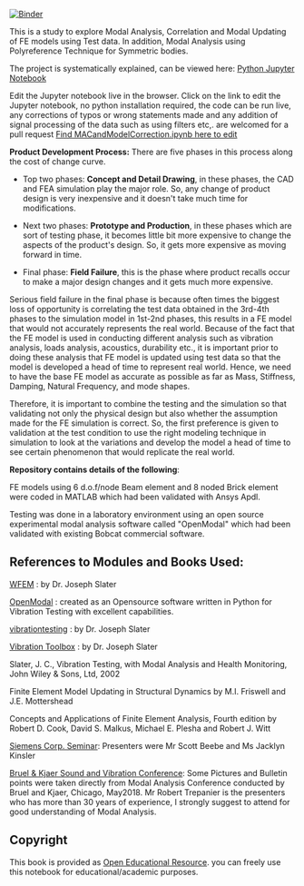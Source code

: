 
[![Binder](https://mybinder.org/badge.svg)](https://mybinder.org/v2/gh/sainag2473/ModalAnalysis_MAC_and_Modalupdating/master)



This is a study to explore Modal Analysis, Correlation and Modal Updating of FE models using Test data. In addition, Modal Analysis using Polyreference Technique for Symmetric bodies.

The project is systematically explained, can be viewed here: [Python Jupyter Notebook](https://github.com/sainag2473/MAC_and_Modalupdating/blob/master/MAC_JupyterNotebook/MACandModelCorrection.ipynb)


Edit the Jupyter notebook live in the browser. Click on the link to edit the Jupyter notebook, no python installation required, the code can be run live, any corrections of typos or wrong statements made and any addition of signal processing of the data such as using filters etc,. are welcomed for a pull request  [Find MACandModelCorrection.ipynb here to edit](https://mybinder.org/v2/gh/sainag2473/ModalAnalysis_MAC_and_Modalupdating/master)




**Product Development Process:** There are five phases in this process along the cost of change curve.

- Top two phases: **Concept and Detail Drawing**, in these phases, the CAD and FEA simulation play the major role. So, any change of product design is very inexpensive and it doesn't take much time for modifications.


- Next two phases: **Prototype and Production**, in these phases which are sort of testing phase, it becomes little bit more expensive to change the aspects of the product's design. So, it gets more expensive as moving forward in time.


- Final phase: **Field Failure**, this is the phase where product recalls occur to make a major design changes and it gets much more expensive.


Serious field failure in the final phase is because often times the biggest loss of opportunity is correlating the test data obtained in the 3rd-4th phases to the simulation model in 1st-2nd phases, this results in a FE model that would not accurately represents the real world. Because of the fact that the FE model is used in conducting different analysis such as vibration analysis, loads analysis, acoustics, durability etc., it is important prior to doing these analysis that FE model is updated using test data so that the model is developed a head of time to represent real world. Hence, we need to have the base FE model as accurate as possible as far as Mass, Stiffness, Damping, Natural Frequency, and mode shapes. 


Therefore, it is important to combine the testing and the simulation so that validating not only the physical design but also whether the assumption made for the FE simulation is correct. So, the first preference is given to validation at the test condition to use the right modeling technique in simulation to look at the variations and develop the model a head of time to see certain phenomenon that would replicate the real world.


**Repository contains details of the following**:


FE models using 6 d.o.f/node Beam element and 8 noded Brick element were coded in MATLAB which had been validated with Ansys Apdl. 

Testing was done in a laboratory environment using an open source experimental modal analysis software called "OpenModal" which had been validated with existing Bobcat commercial software.



## References to Modules and Books Used:

[WFEM](https://github.com/josephcslater/WFEM) : by Dr. Joseph Slater

[OpenModal](https://github.com/openmodal/OpenModal) : created as an Opensource software written in 
Python for Vibration Testing with excellent capabilities. 

[vibrationtesting](https://github.com/Vibration-Testing/vibrationtesting) : by Dr. Joseph Slater

[Vibration Toolbox]( https://github.com/vibrationtoolbox/vibration_toolbox.git) : by Dr. Joseph Slater

Slater, J. C., Vibration Testing, with Modal Analysis and Health Monitoring, John Wiley & Sons, Ltd, 2002
  
Finite Element Model Updating in Structural Dynamics by M.I. Friswell and J.E. Mottershead

Concepts and Applications of Finite Element Analysis, Fourth edition by Robert D. Cook, David S. Malkus, Michael E. Plesha and Robert J. Witt

[Siemens Corp. Seminar](https://community.plm.automation.siemens.com/t5/Event-Collateral/Modal-Analysis-and-FEA-Test-Correlation/ta-p/435288): Presenters were Mr Scott Beebe and Ms Jacklyn Kinsler

[Bruel & Kjaer Sound and Vibration Conference](https://bksv.com/en/Training/training-courses/UnitedStates/UnitedStates/Live-Courses/Modal-Analysis/05-15-2018): Some Pictures and Bulletin points were taken directly from Modal Analysis Conference conducted by Bruel and Kjaer, Chicago, May2018.
Mr Robert Trepanier is the presenters who has more than 30 years of experience, I strongly suggest to attend for good understanding of Modal Analysis.


## Copyright

 This book is provided as [Open Educational Resource](https://en.wikipedia.org/wiki/Open_educational_resources). you can freely use this notebook for educational/academic purposes.
